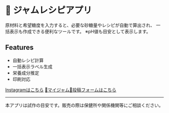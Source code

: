 # 🍓 ジャムレシピアプリ

原材料と希望糖度を入力すると、必要な砂糖量やレシピが自動で算出され、
一括表示も作成できる便利なツールです。
※pH値も目安として表示します。

## Features
- 自動レシピ計算
- 一括表示ラベル生成
- 栄養成分推定
- 印刷対応

[Instagramはこちら](https://www.instagram.com)
[🍓マイジャム🍓投稿フォームはこちら](https://docs.google.com/forms/…)

---

本アプリは試作の目安です。販売の際は保健所や関係機関等にご相談ください。
